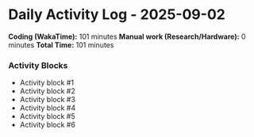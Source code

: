 # Daily Activity Log - 2025-09-02

**Coding (WakaTime):** 101 minutes
**Manual work (Research/Hardware):** 0 minutes
**Total Time:** 101 minutes

### Activity Blocks
- Activity block #1
- Activity block #2
- Activity block #3
- Activity block #4
- Activity block #5
- Activity block #6
